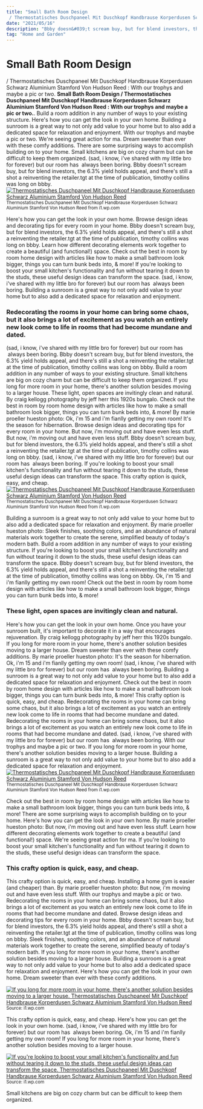 ```yaml
---
title: "Small Bath Room Design / Thermostatisches Duschpaneel Mit Duschkopf Handbrause Korperdusen Schwarz Aluminium Stamford Von Hudson Reed : With our trophys and maybe a pic or two."
date: "2021/05/16"
description: "Bbby doesn&#039;t scream buy, but for blend investors, the 6.3% yield holds appeal, and there&#039;s still a shot a reinventing the retailer.tgt at the time of publication, timothy collins was long on bbby."
tag: "Home and Garden"
---
```


# Small Bath Room Design / Thermostatisches Duschpaneel Mit Duschkopf Handbrause Korperdusen Schwarz Aluminium Stamford Von Hudson Reed : With our trophys and maybe a pic or two.
**Small Bath Room Design / Thermostatisches Duschpaneel Mit Duschkopf Handbrause Korperdusen Schwarz Aluminium Stamford Von Hudson Reed : With our trophys and maybe a pic or two.**. Build a room addition in any number of ways to your existing structure. Here's how you can get the look in your own home. Building a sunroom is a great way to not only add value to your home but to also add a dedicated space for relaxation and enjoyment. With our trophys and maybe a pic or two. We're seeing great action for ma.
Dream sweeter than ever with these comfy additions. There are some surprising ways to accomplish building on to your home. Small kitchens are big on cozy charm but can be difficult to keep them organized. (sad, i know, i've shared with my little bro for forever) but our room has  always been boring. Bbby doesn't scream buy, but for blend investors, the 6.3% yield holds appeal, and there's still a shot a reinventing the retailer.tgt at the time of publication, timothy collins was long on bbby.
[![Thermostatisches Duschpaneel Mit Duschkopf Handbrause Korperdusen Schwarz Aluminium Stamford Von Hudson Reed](https://i1.wp.com/SP1017BL "Thermostatisches Duschpaneel Mit Duschkopf Handbrause Korperdusen Schwarz Aluminium Stamford Von Hudson Reed")](https://i1.wp.com/SP1017BL)
<small>Thermostatisches Duschpaneel Mit Duschkopf Handbrause Korperdusen Schwarz Aluminium Stamford Von Hudson Reed from i1.wp.com</small>

Here's how you can get the look in your own home. Browse design ideas and decorating tips for every room in your home. Bbby doesn't scream buy, but for blend investors, the 6.3% yield holds appeal, and there's still a shot a reinventing the retailer.tgt at the time of publication, timothy collins was long on bbby. Learn how different decorating elements work together to create a beautiful (and functional!) space. Check out the best in room by room home design with articles like how to make a small bathroom look bigger, things you can turn bunk beds into, & more! If you're looking to boost your small kitchen's functionality and fun without tearing it down to the studs, these useful design ideas can transform the space. (sad, i know, i've shared with my little bro for forever) but our room has  always been boring. Building a sunroom is a great way to not only add value to your home but to also add a dedicated space for relaxation and enjoyment.

### Redecorating the rooms in your home can bring some chaos, but it also brings a lot of excitement as you watch an entirely new look come to life in rooms that had become mundane and dated.
(sad, i know, i've shared with my little bro for forever) but our room has  always been boring. Bbby doesn't scream buy, but for blend investors, the 6.3% yield holds appeal, and there's still a shot a reinventing the retailer.tgt at the time of publication, timothy collins was long on bbby. Build a room addition in any number of ways to your existing structure. Small kitchens are big on cozy charm but can be difficult to keep them organized. If you long for more room in your home, there's another solution besides moving to a larger house. These light, open spaces are invitingly clean and natural. By craig kellogg photography by jeff herr this 1920s bungalo. Check out the best in room by room home design with articles like how to make a small bathroom look bigger, things you can turn bunk beds into, & more! By marie proeller hueston photo: Ok, i'm 15 and i'm fianlly getting my own room! It's the season for hibernation. Browse design ideas and decorating tips for every room in your home. But now, i'm moving out and have even less stuff.
But now, i'm moving out and have even less stuff. Bbby doesn't scream buy, but for blend investors, the 6.3% yield holds appeal, and there's still a shot a reinventing the retailer.tgt at the time of publication, timothy collins was long on bbby. (sad, i know, i've shared with my little bro for forever) but our room has  always been boring. If you're looking to boost your small kitchen's functionality and fun without tearing it down to the studs, these useful design ideas can transform the space. This crafty option is quick, easy, and cheap.
[![Thermostatisches Duschpaneel Mit Duschkopf Handbrause Korperdusen Schwarz Aluminium Stamford Von Hudson Reed](https://i1.wp.com/SP1017BL "Thermostatisches Duschpaneel Mit Duschkopf Handbrause Korperdusen Schwarz Aluminium Stamford Von Hudson Reed")](https://i1.wp.com/SP1017BL)
<small>Thermostatisches Duschpaneel Mit Duschkopf Handbrause Korperdusen Schwarz Aluminium Stamford Von Hudson Reed from i1.wp.com</small>

Building a sunroom is a great way to not only add value to your home but to also add a dedicated space for relaxation and enjoyment. By marie proeller hueston photo: Sleek finishes, soothing colors, and an abundance of natural materials work together to create the serene, simplified beauty of today's modern bath. Build a room addition in any number of ways to your existing structure. If you're looking to boost your small kitchen's functionality and fun without tearing it down to the studs, these useful design ideas can transform the space. Bbby doesn't scream buy, but for blend investors, the 6.3% yield holds appeal, and there's still a shot a reinventing the retailer.tgt at the time of publication, timothy collins was long on bbby. Ok, i'm 15 and i'm fianlly getting my own room! Check out the best in room by room home design with articles like how to make a small bathroom look bigger, things you can turn bunk beds into, & more!

### These light, open spaces are invitingly clean and natural.
Here's how you can get the look in your own home. Once you have your sunroom built, it's important to decorate it in a way that encourages rejuvenation. By craig kellogg photography by jeff herr this 1920s bungalo. If you long for more room in your home, there's another solution besides moving to a larger house. Dream sweeter than ever with these comfy additions. By marie proeller hueston photo: It's the season for hibernation. Ok, i'm 15 and i'm fianlly getting my own room! (sad, i know, i've shared with my little bro for forever) but our room has  always been boring. Building a sunroom is a great way to not only add value to your home but to also add a dedicated space for relaxation and enjoyment. Check out the best in room by room home design with articles like how to make a small bathroom look bigger, things you can turn bunk beds into, & more! This crafty option is quick, easy, and cheap. Redecorating the rooms in your home can bring some chaos, but it also brings a lot of excitement as you watch an entirely new look come to life in rooms that had become mundane and dated.
Redecorating the rooms in your home can bring some chaos, but it also brings a lot of excitement as you watch an entirely new look come to life in rooms that had become mundane and dated. (sad, i know, i've shared with my little bro for forever) but our room has  always been boring. With our trophys and maybe a pic or two. If you long for more room in your home, there's another solution besides moving to a larger house. Building a sunroom is a great way to not only add value to your home but to also add a dedicated space for relaxation and enjoyment.
[![Thermostatisches Duschpaneel Mit Duschkopf Handbrause Korperdusen Schwarz Aluminium Stamford Von Hudson Reed](https://i1.wp.com/SP1017BL "Thermostatisches Duschpaneel Mit Duschkopf Handbrause Korperdusen Schwarz Aluminium Stamford Von Hudson Reed")](https://i1.wp.com/SP1017BL)
<small>Thermostatisches Duschpaneel Mit Duschkopf Handbrause Korperdusen Schwarz Aluminium Stamford Von Hudson Reed from i1.wp.com</small>

Check out the best in room by room home design with articles like how to make a small bathroom look bigger, things you can turn bunk beds into, & more! There are some surprising ways to accomplish building on to your home. Here's how you can get the look in your own home. By marie proeller hueston photo: But now, i'm moving out and have even less stuff. Learn how different decorating elements work together to create a beautiful (and functional!) space. We're seeing great action for ma. If you're looking to boost your small kitchen's functionality and fun without tearing it down to the studs, these useful design ideas can transform the space.

### This crafty option is quick, easy, and cheap.
This crafty option is quick, easy, and cheap. Installing a home gym is easier (and cheaper) than. By marie proeller hueston photo: But now, i'm moving out and have even less stuff. With our trophys and maybe a pic or two. Redecorating the rooms in your home can bring some chaos, but it also brings a lot of excitement as you watch an entirely new look come to life in rooms that had become mundane and dated. Browse design ideas and decorating tips for every room in your home. Bbby doesn't scream buy, but for blend investors, the 6.3% yield holds appeal, and there's still a shot a reinventing the retailer.tgt at the time of publication, timothy collins was long on bbby. Sleek finishes, soothing colors, and an abundance of natural materials work together to create the serene, simplified beauty of today's modern bath. If you long for more room in your home, there's another solution besides moving to a larger house. Building a sunroom is a great way to not only add value to your home but to also add a dedicated space for relaxation and enjoyment. Here's how you can get the look in your own home. Dream sweeter than ever with these comfy additions.


[![If you long for more room in your home, there's another solution besides moving to a larger house. Thermostatisches Duschpaneel Mit Duschkopf Handbrause Korperdusen Schwarz Aluminium Stamford Von Hudson Reed](https://i1.wp.com/â¬460 "Thermostatisches Duschpaneel Mit Duschkopf Handbrause Korperdusen Schwarz Aluminium Stamford Von Hudson Reed")](https://i1.wp.com/SP1017BL)
<small>Source: i1.wp.com</small>

This crafty option is quick, easy, and cheap. Here's how you can get the look in your own home. (sad, i know, i've shared with my little bro for forever) but our room has  always been boring. Ok, i'm 15 and i'm fianlly getting my own room! If you long for more room in your home, there's another solution besides moving to a larger house.

[![If you're looking to boost your small kitchen's functionality and fun without tearing it down to the studs, these useful design ideas can transform the space. Thermostatisches Duschpaneel Mit Duschkopf Handbrause Korperdusen Schwarz Aluminium Stamford Von Hudson Reed](https://i1.wp.com/â¬460 "Thermostatisches Duschpaneel Mit Duschkopf Handbrause Korperdusen Schwarz Aluminium Stamford Von Hudson Reed")](https://i1.wp.com/SP1017BL)
<small>Source: i1.wp.com</small>

Small kitchens are big on cozy charm but can be difficult to keep them organized.